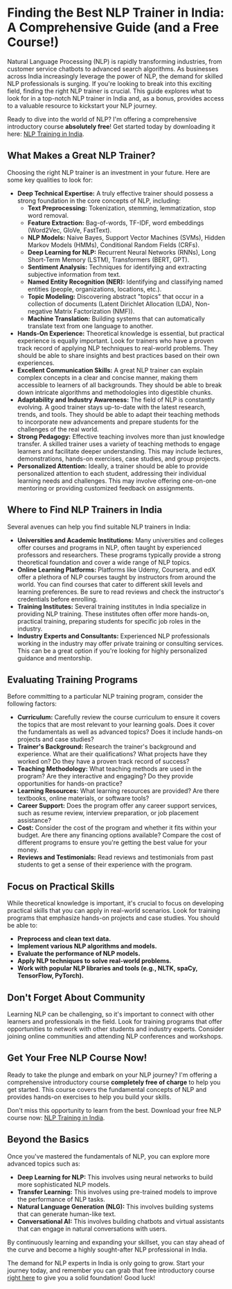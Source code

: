# Finding the Best NLP Trainer in India: A Comprehensive Guide (and a Free Course!)

Natural Language Processing (NLP) is rapidly transforming industries, from customer service chatbots to advanced search algorithms. As businesses across India increasingly leverage the power of NLP, the demand for skilled NLP professionals is surging. If you're looking to break into this exciting field, finding the right NLP trainer is crucial. This guide explores what to look for in a top-notch NLP trainer in India and, as a bonus, provides access to a valuable resource to kickstart your NLP journey.

Ready to dive into the world of NLP? I'm offering a comprehensive introductory course **absolutely free**! Get started today by downloading it here: [NLP Training in India](https://udemywork.com/best-nlp-trainer-in-india).

## What Makes a Great NLP Trainer?

Choosing the right NLP trainer is an investment in your future. Here are some key qualities to look for:

*   **Deep Technical Expertise:** A truly effective trainer should possess a strong foundation in the core concepts of NLP, including:
    *   **Text Preprocessing:** Tokenization, stemming, lemmatization, stop word removal.
    *   **Feature Extraction:** Bag-of-words, TF-IDF, word embeddings (Word2Vec, GloVe, FastText).
    *   **NLP Models:** Naive Bayes, Support Vector Machines (SVMs), Hidden Markov Models (HMMs), Conditional Random Fields (CRFs).
    *   **Deep Learning for NLP:** Recurrent Neural Networks (RNNs), Long Short-Term Memory (LSTM), Transformers (BERT, GPT).
    *   **Sentiment Analysis:** Techniques for identifying and extracting subjective information from text.
    *   **Named Entity Recognition (NER):** Identifying and classifying named entities (people, organizations, locations, etc.).
    *   **Topic Modeling:** Discovering abstract "topics" that occur in a collection of documents (Latent Dirichlet Allocation (LDA), Non-negative Matrix Factorization (NMF)).
    *   **Machine Translation:** Building systems that can automatically translate text from one language to another.
*   **Hands-On Experience:** Theoretical knowledge is essential, but practical experience is equally important. Look for trainers who have a proven track record of applying NLP techniques to real-world problems. They should be able to share insights and best practices based on their own experiences.
*   **Excellent Communication Skills:** A great NLP trainer can explain complex concepts in a clear and concise manner, making them accessible to learners of all backgrounds. They should be able to break down intricate algorithms and methodologies into digestible chunks.
*   **Adaptability and Industry Awareness:** The field of NLP is constantly evolving. A good trainer stays up-to-date with the latest research, trends, and tools. They should be able to adapt their teaching methods to incorporate new advancements and prepare students for the challenges of the real world.
*   **Strong Pedagogy:** Effective teaching involves more than just knowledge transfer. A skilled trainer uses a variety of teaching methods to engage learners and facilitate deeper understanding. This may include lectures, demonstrations, hands-on exercises, case studies, and group projects.
*   **Personalized Attention:** Ideally, a trainer should be able to provide personalized attention to each student, addressing their individual learning needs and challenges. This may involve offering one-on-one mentoring or providing customized feedback on assignments.

## Where to Find NLP Trainers in India

Several avenues can help you find suitable NLP trainers in India:

*   **Universities and Academic Institutions:** Many universities and colleges offer courses and programs in NLP, often taught by experienced professors and researchers. These programs typically provide a strong theoretical foundation and cover a wide range of NLP topics.
*   **Online Learning Platforms:** Platforms like Udemy, Coursera, and edX offer a plethora of NLP courses taught by instructors from around the world. You can find courses that cater to different skill levels and learning preferences. Be sure to read reviews and check the instructor's credentials before enrolling.
*   **Training Institutes:** Several training institutes in India specialize in providing NLP training. These institutes often offer more hands-on, practical training, preparing students for specific job roles in the industry.
*   **Industry Experts and Consultants:** Experienced NLP professionals working in the industry may offer private training or consulting services. This can be a great option if you're looking for highly personalized guidance and mentorship.

## Evaluating Training Programs

Before committing to a particular NLP training program, consider the following factors:

*   **Curriculum:** Carefully review the course curriculum to ensure it covers the topics that are most relevant to your learning goals. Does it cover the fundamentals as well as advanced topics? Does it include hands-on projects and case studies?
*   **Trainer's Background:** Research the trainer's background and experience. What are their qualifications? What projects have they worked on? Do they have a proven track record of success?
*   **Teaching Methodology:** What teaching methods are used in the program? Are they interactive and engaging? Do they provide opportunities for hands-on practice?
*   **Learning Resources:** What learning resources are provided? Are there textbooks, online materials, or software tools?
*   **Career Support:** Does the program offer any career support services, such as resume review, interview preparation, or job placement assistance?
*   **Cost:** Consider the cost of the program and whether it fits within your budget. Are there any financing options available? Compare the cost of different programs to ensure you're getting the best value for your money.
*   **Reviews and Testimonials:** Read reviews and testimonials from past students to get a sense of their experience with the program.

## Focus on Practical Skills

While theoretical knowledge is important, it's crucial to focus on developing practical skills that you can apply in real-world scenarios. Look for training programs that emphasize hands-on projects and case studies. You should be able to:

*   **Preprocess and clean text data.**
*   **Implement various NLP algorithms and models.**
*   **Evaluate the performance of NLP models.**
*   **Apply NLP techniques to solve real-world problems.**
*   **Work with popular NLP libraries and tools (e.g., NLTK, spaCy, TensorFlow, PyTorch).**

## Don't Forget About Community

Learning NLP can be challenging, so it's important to connect with other learners and professionals in the field. Look for training programs that offer opportunities to network with other students and industry experts. Consider joining online communities and attending NLP conferences and workshops.

## Get Your Free NLP Course Now!

Ready to take the plunge and embark on your NLP journey? I'm offering a comprehensive introductory course **completely free of charge** to help you get started. This course covers the fundamental concepts of NLP and provides hands-on exercises to help you build your skills.

Don't miss this opportunity to learn from the best. Download your free NLP course now: [NLP Training in India](https://udemywork.com/best-nlp-trainer-in-india).

## Beyond the Basics

Once you've mastered the fundamentals of NLP, you can explore more advanced topics such as:

*   **Deep Learning for NLP:** This involves using neural networks to build more sophisticated NLP models.
*   **Transfer Learning:** This involves using pre-trained models to improve the performance of NLP tasks.
*   **Natural Language Generation (NLG):** This involves building systems that can generate human-like text.
*   **Conversational AI:** This involves building chatbots and virtual assistants that can engage in natural conversations with users.

By continuously learning and expanding your skillset, you can stay ahead of the curve and become a highly sought-after NLP professional in India.

The demand for NLP experts in India is only going to grow. Start your journey today, and remember you can grab that free introductory course [right here](https://udemywork.com/best-nlp-trainer-in-india) to give you a solid foundation! Good luck!
